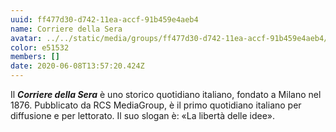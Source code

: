 ```yaml
---
uuid: ff477d30-d742-11ea-accf-91b459e4aeb4
name: Corriere della Sera
avatar: ../../static/media/groups/ff477d30-d742-11ea-accf-91b459e4aeb4/media-corriere-della-sera-logo.jpg
color: e51532
members: []
date: 2020-06-08T13:57:20.424Z
---
```


Il ***Corriere della Sera*** è uno storico quotidiano italiano, fondato a Milano nel 1876. Pubblicato da RCS MediaGroup, è il primo quotidiano italiano per diffusione e per lettorato. Il suo slogan è: «La libertà delle idee».